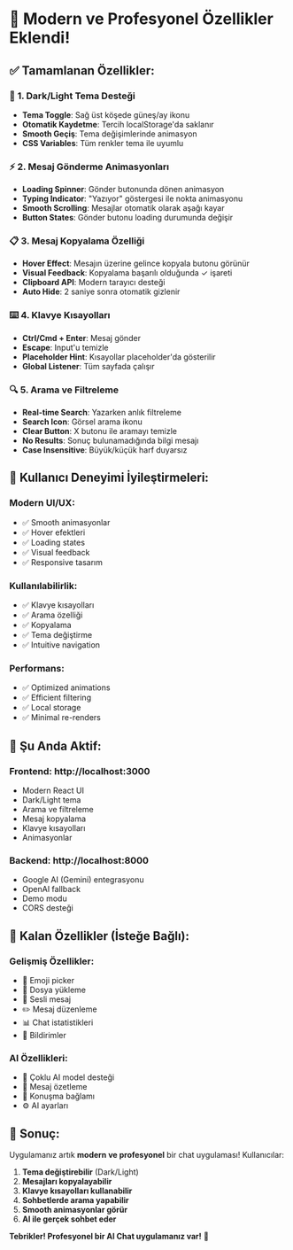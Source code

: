 # 🎉 Modern ve Profesyonel Özellikler Eklendi!

## ✅ **Tamamlanan Özellikler:**

### 🎨 **1. Dark/Light Tema Desteği**
- **Tema Toggle**: Sağ üst köşede güneş/ay ikonu
- **Otomatik Kaydetme**: Tercih localStorage'da saklanır
- **Smooth Geçiş**: Tema değişimlerinde animasyon
- **CSS Variables**: Tüm renkler tema ile uyumlu

### ⚡ **2. Mesaj Gönderme Animasyonları**
- **Loading Spinner**: Gönder butonunda dönen animasyon
- **Typing Indicator**: "Yazıyor" göstergesi ile nokta animasyonu
- **Smooth Scrolling**: Mesajlar otomatik olarak aşağı kayar
- **Button States**: Gönder butonu loading durumunda değişir

### 📋 **3. Mesaj Kopyalama Özelliği**
- **Hover Effect**: Mesajın üzerine gelince kopyala butonu görünür
- **Visual Feedback**: Kopyalama başarılı olduğunda ✓ işareti
- **Clipboard API**: Modern tarayıcı desteği
- **Auto Hide**: 2 saniye sonra otomatik gizlenir

### ⌨️ **4. Klavye Kısayolları**
- **Ctrl/Cmd + Enter**: Mesaj gönder
- **Escape**: Input'u temizle
- **Placeholder Hint**: Kısayollar placeholder'da gösterilir
- **Global Listener**: Tüm sayfada çalışır

### 🔍 **5. Arama ve Filtreleme**
- **Real-time Search**: Yazarken anlık filtreleme
- **Search Icon**: Görsel arama ikonu
- **Clear Button**: X butonu ile aramayı temizle
- **No Results**: Sonuç bulunamadığında bilgi mesajı
- **Case Insensitive**: Büyük/küçük harf duyarsız

## 🎯 **Kullanıcı Deneyimi İyileştirmeleri:**

### **Modern UI/UX:**
- ✅ Smooth animasyonlar
- ✅ Hover efektleri
- ✅ Loading states
- ✅ Visual feedback
- ✅ Responsive tasarım

### **Kullanılabilirlik:**
- ✅ Klavye kısayolları
- ✅ Arama özelliği
- ✅ Kopyalama
- ✅ Tema değiştirme
- ✅ Intuitive navigation

### **Performans:**
- ✅ Optimized animations
- ✅ Efficient filtering
- ✅ Local storage
- ✅ Minimal re-renders

## 🚀 **Şu Anda Aktif:**

### **Frontend**: http://localhost:3000
- Modern React UI
- Dark/Light tema
- Arama ve filtreleme
- Mesaj kopyalama
- Klavye kısayolları
- Animasyonlar

### **Backend**: http://localhost:8000
- Google AI (Gemini) entegrasyonu
- OpenAI fallback
- Demo modu
- CORS desteği

## 🔄 **Kalan Özellikler (İsteğe Bağlı):**

### **Gelişmiş Özellikler:**
- 📱 Emoji picker
- 📎 Dosya yükleme
- 🎤 Sesli mesaj
- ✏️ Mesaj düzenleme
- 📊 Chat istatistikleri
- 🔔 Bildirimler

### **AI Özellikleri:**
- 🧠 Çoklu AI model desteği
- 📝 Mesaj özetleme
- 🔄 Konuşma bağlamı
- ⚙️ AI ayarları

## 🎉 **Sonuç:**

Uygulamanız artık **modern ve profesyonel** bir chat uygulaması! Kullanıcılar:

1. **Tema değiştirebilir** (Dark/Light)
2. **Mesajları kopyalayabilir**
3. **Klavye kısayolları kullanabilir**
4. **Sohbetlerde arama yapabilir**
5. **Smooth animasyonlar görür**
6. **AI ile gerçek sohbet eder**

**Tebrikler! Profesyonel bir AI Chat uygulamanız var!** 🎉

